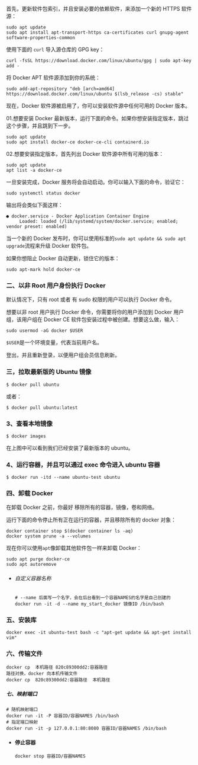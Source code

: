 首先，更新软件包索引，并且安装必要的依赖软件，来添加一个新的 HTTPS 软件源：

```text
sudo apt update
sudo apt install apt-transport-https ca-certificates curl gnupg-agent software-properties-common
```

使用下面的 `curl` 导入源仓库的 GPG key：

```text
curl -fsSL https://download.docker.com/linux/ubuntu/gpg | sudo apt-key add -
```

将 Docker APT 软件源添加到你的系统：

```text
sudo add-apt-repository "deb [arch=amd64] https://download.docker.com/linux/ubuntu $(lsb_release -cs) stable"
```

现在，Docker 软件源被启用了，你可以安装软件源中任何可用的 Docker 版本。

01.想要安装 Docker 最新版本，运行下面的命令。如果你想安装指定版本，跳过这个步骤，并且跳到下一步。

```text
sudo apt update
sudo apt install docker-ce docker-ce-cli containerd.io
```

02.想要安装指定版本，首先列出 Docker 软件源中所有可用的版本：

```text
sudo apt update
apt list -a docker-ce
```

一旦安装完成，Docker 服务将会自动启动。你可以输入下面的命令，验证它：

```text
sudo systemctl status docker
```

输出将会类似下面这样：

```text
● docker.service - Docker Application Container Engine
     Loaded: loaded (/lib/systemd/system/docker.service; enabled; vendor preset: enabled)
```

当一个新的 Docker 发布时，你可以使用标准的`sudo apt update && sudo apt upgrade`流程来升级 Docker 软件包。

如果你想阻止 Docker 自动更新，锁住它的版本：

```text
sudo apt-mark hold docker-ce
```

### 二、以非 Root 用户身份执行 Docker

默认情况下，只有 root 或者 有 sudo 权限的用户可以执行 Docker 命令。

想要以非 root 用户执行 Docker 命令，你需要将你的用户添加到 Docker 用户组，该用户组在 Docker CE 软件包安装过程中被创建。想要这么做，输入：

```text
sudo usermod -aG docker $USER
```

`$USER`是一个环境变量，代表当前用户名。

登出，并且重新登录，以便用户组会员信息刷新。



### 三，拉取最新版的 Ubuntu 镜像

```
$ docker pull ubuntu
```

或者：

```
$ docker pull ubuntu:latest
```

### 3、查看本地镜像

```
$ docker images
```

在上图中可以看到我们已经安装了最新版本的 ubuntu。

### 4、运行容器，并且可以通过 exec 命令进入 ubuntu 容器

```
$ docker run -itd --name ubuntu-test ubuntu
```

### 四、卸载 Docker

在卸载 Docker 之前，你最好 移除所有的容器，镜像，卷和网络。

运行下面的命令停止所有正在运行的容器，并且移除所有的 docker 对象：

```text
docker container stop $(docker container ls -aq)
docker system prune -a --volumes
```

现在你可以使用`apt`像卸载其他软件包一样来卸载 Docker：

```text
sudo apt purge docker-ce
sudo apt autoremove
```

- ###### 自定义容器名称

  ```
  # --name 后面写一个名字，会在后台看到一个容器NAMES的名字是自己创建的
  docker run -it -d --name my_start_docker 镜像ID /bin/bash
  ```

### 五、安装库

```
docker exec -it ubuntu-test bash -c "apt-get update && apt-get install vim"
```

### 六、传输文件

```
docker cp  本机路径 820c89300dd2:容器路径
路径对换，docker 向本机传输文件
docker cp  820c89300dd2:容器路径  本机路径 
```

##### 七、映射端口

```
# 随机映射端口
docker run -it -P 容器ID/容器NAMES /bin/bash
# 指定端口映射
docker run -it -p 127.0.0.1:80:8080 容器ID/容器NAMES /bin/bash
```

- #### 停止容器

  ```
  docker stop 容器ID/容器NAMES
  ```

